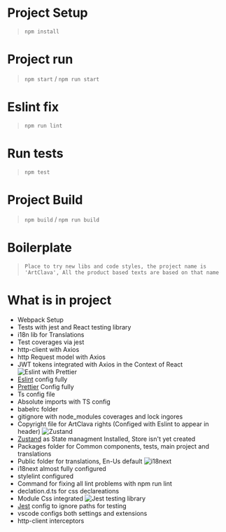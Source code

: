 # Project Setup
> `npm install`
# Project run
> `npm start` /
> `npm run start`
# Eslint fix
> `npm run lint`
# Run tests
> `npm test`
# Project Build
> `npm build` /
> `npm run build`
# Boilerplate
> `Place to try new libs and code styles, the project name is 'ArtClava', All the product based texts are based on that name`
# What is in project
- Webpack Setup
- Tests with jest and React testing library
- i18n lib for Translations
- Test coverages via jest
- http-client with Axios
- http Request model with Axios
- JWT tokens integrated with Axios in the Context of React
![Eslint with Prettier](https://res.cloudinary.com/practicaldev/image/fetch/s--fvn_NHPr--/c_imagga_scale,f_auto,fl_progressive,h_420,q_auto,w_1000/https://dev-to-uploads.s3.amazonaws.com/uploads/articles/f7tb15oeuzv2qu8du4sl.png)
- [Eslint](https://eslint.org/) config fully
- [Prettier](https://prettier.io/) Config fully
- Ts config file
- Absolute imports with TS config
- babelrc folder
- gitignore with node_modules coverages and lock ingores
- Copyright file for ArtClava rights (Configed with Eslint to appear in header)
![Zustand](https://miro.medium.com/max/800/1*fKV3_Y4usDYZKPsNp1yCvA.png)
- [Zustand](https://github.com/pmndrs/zustand) as State managment Installed, Store isn't yet created
- Packages folder for Common components, tests, main project and translations
- Public folder for translations, En-Us default
![i18next](https://miro.medium.com/max/1024/1*YiE_INHt8DpBjgAz6iRuAQ.jpeg)
- i18next almost fully configured
- stylelint configured
- Command for fixing all lint problems with npm run lint
- declation.d.ts for css declareations
- Module Css integrated
![Jest testing library](https://www.freecodecamp.org/news/content/images/2020/03/cover-3.png)
- [Jest](https://jestjs.io/docs/tutorial-react) config to ignore paths for testing
- vscode configs both settings and extensions
- http-client interceptors
